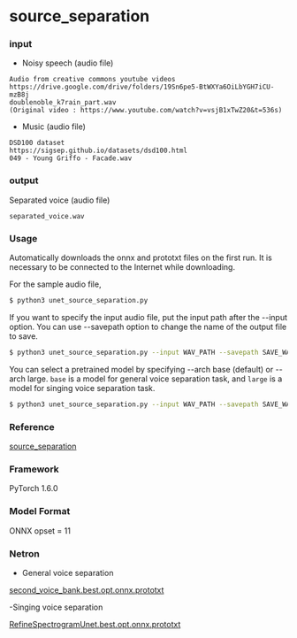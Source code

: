 # source_separation

### input

- Noisy speech (audio file) 

```
Audio from creative commons youtube videos
https://drive.google.com/drive/folders/19Sn6pe5-BtWXYa6OiLbYGH7iCU-mzB8j
doublenoble_k7rain_part.wav
(Original video : https://www.youtube.com/watch?v=vsjB1xTwZ20&t=536s)
```

- Music (audio file)
```
DSD100 dataset
https://sigsep.github.io/datasets/dsd100.html
049 - Young Griffo - Facade.wav
```

### output

Separated voice (audio file)
```
separated_voice.wav
```

### Usage
Automatically downloads the onnx and prototxt files on the first run. It is necessary to be connected to the Internet while downloading.

For the sample audio file,
```bash
$ python3 unet_source_separation.py

```

If you want to specify the input audio file, put the input path after the --input option.
You can use --savepath option to change the name of the output file to save.
```bash
$ python3 unet_source_separation.py --input WAV_PATH --savepath SAVE_WAV_PATH
```

You can select a pretrained model by specifying --arch base (default) or --arch large.
`base` is a model for general voice separation task, and `large` is a model for singing voice separation task.  
```bash
$ python3 unet_source_separation.py --input WAV_PATH --savepath SAVE_WAV_PATH --arch base
```


### Reference

[source_separation](https://github.com/AppleHolic/source_separation)  

### Framework

PyTorch 1.6.0

### Model Format

ONNX opset = 11

### Netron
- General voice separation

[second_voice_bank.best.opt.onnx.prototxt](https://lutzroeder.github.io/netron/?url=https://storage.googleapis.com/ailia-models/source_separation/second_voice_bank.best.opt.onnx.prototxt)

-Singing voice separation

[RefineSpectrogramUnet.best.opt.onnx.prototxt](https://lutzroeder.github.io/netron/?url=https://storage.googleapis.com/ailia-models/source_separation/RefineSpectrogramUnet.best.opt.onnx.prototxt)
